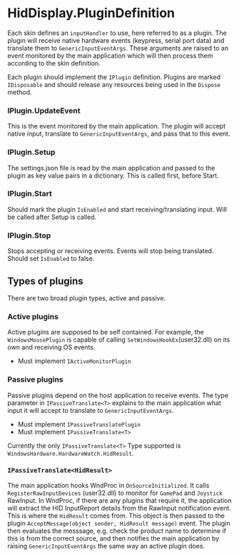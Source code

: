 # HidDisplay.PluginDefinition

Each skin defines an `inputHandler` to use, here referred to as a plugin. The plugin will receive native hardware events (keypress, serial port data) and translate them to `GenericInputEventArgs`. These arguments are raised to an event monitored by the main application which will then process them according to the skin definition.

Each plugin should implement the `IPlugin` definition. Plugins are marked `IDisposable` and should release any resources being used in the `Dispose` method.

### IPlugin.UpdateEvent

This is the event monitored by the main application. The plugin will accept native input, translate to `GenericInputEventArgs`, and pass that to this event.

### IPlugin.Setup

The settings.json file is read by the main application and passed to the plugin as key value pairs in a dictionary. This is called first, before Start.

### IPlugin.Start

Should mark the plugin `IsEnabled` and start receiving/translating input. Will be called after Setup is called.

### IPlugin.Stop

Stops accepting or receiving events. Events will stop being translated. Should set `IsEnabled` to false.

## Types of plugins

There are two broad plugin types, active and passive.

### Active plugins

Active plugins are supposed to be self contained. For example, the `WindowsMousePlugin` is capable of calling `SetWindowsHookEx`(user32.dll) on its own and receiving OS events.

- Must implement `IActiveMonitorPlugin`


### Passive plugins

Passive plugins depend on the host application to receive events. The type parameter in `IPassiveTranslate<T>` explains to the main application what input it will accept to translate to `GenericInputEventArgs`.

- Must implement `IPassiveTranslatePlugin`
- Must implement `IPassiveTranslate<T>`

Currently the only `IPassiveTranslate<T>` Type supported is `WindowsHardware.HardwareWatch.HidResult`.

### `IPassiveTranslate<HidResult>`

The main application hooks WndProc in `OnSourceInitialized`. It calls `RegisterRawInputDevices` (user32.dll) to monitor for `GamePad` and `Joystick` RawInput. In WndProc, if there are any plugins that require it, the application will extract the HID InputReport details from the RawInput notification event. This is where the `HidResult` comes from. This object is then passed to the plugin `AcceptMessage(object sender, HidResult message)` event. The plugin then evaluates the messsage, e.g. check the product name to determine if this is from the correct source, and then notifies the main application by raising `GenericInputEventArgs` the same way an active plugin does.